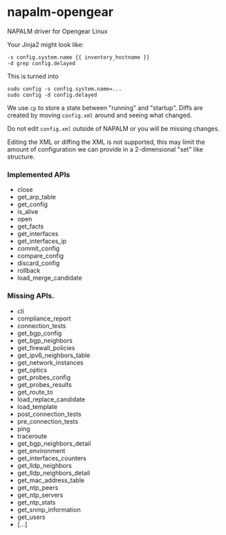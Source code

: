 # napalm-opengear

NAPALM driver for Opengear Linux

Your Jinja2 might look like:
```jinja2
-s config.system.name {{ inventory_hostname }}
-d grep config.delayed
```

This is turned into
```
sudo config -s config.system.name=...
sudo config -d config.delayed
```

We use `cp` to store a state between "running" and "startup". Diffs are created by moving `config.xml` around and seeing what changed.

Do not edit `config.xml` outside of NAPALM or you will be missing changes.

Editing the XML or diffing the XML is not supported, this may limit the amount of configuration we can provide in a 2-dimensional "set" like structure.

### Implemented APIs

* close
* get_arp_table
* get_config
* is_alive
* open
* get_facts
* get_interfaces
* get_interfaces_ip
* commit_config
* compare_config
* discard_config
* rollback
* load_merge_candidate


### Missing APIs.

* cli
* compliance_report
* connection_tests
* get_bgp_config
* get_bgp_neighbors
* get_firewall_policies
* get_ipv6_neighbors_table
* get_network_instances
* get_optics
* get_probes_config
* get_probes_results
* get_route_to
* load_replace_candidate
* load_template
* post_connection_tests
* pre_connection_tests
* ping
* traceroute
* get_bgp_neighbors_detail
* get_environment
* get_interfaces_counters
* get_lldp_neighbors
* get_lldp_neighbors_detail
* get_mac_address_table
* get_ntp_peers
* get_ntp_servers
* get_ntp_stats
* get_snmp_information
* get_users
* [...]
